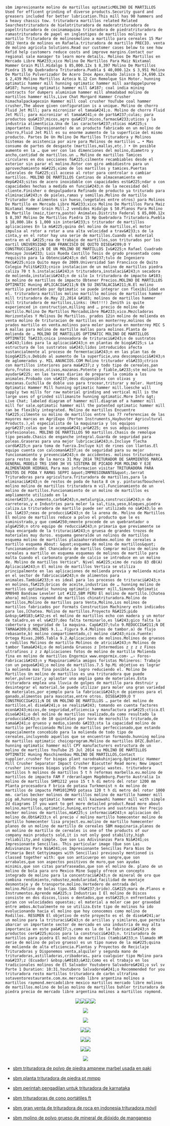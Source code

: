 
```
sbm impresionante molino de martillos optimaticMOLINO DE MARTILLOS Used for efficent grinding of diverse products.Security guard and greasers included for better lubrication.This mill has 90 hammers and a heavy chassis tow. trituradora martillos related Related Searchestrituradora de hielotrituradora de maderatrituradora de papeltrituradora de cocinamaquina trituradora de piedratrituradora de ramastrituradora de papel en inglestipos de martillos molino a martillo Trituradora de molinosmolino a martillo para cereales 15 Mar 2012 Venta de molinos en Rafaela.trituradora de martillo PRECIO. venta de molino agricola Solutions.Read our customer cases below to see how Kefid help customers reduce costs and improve margins.Contact our regional sale manager to learn more details. Molinos De Martillos en Mercado Libre M&#233;xico Molino De Martillos Para Maiz Nixtamal Hammer Grain Mill.Hidalgo $ 85,000.12x $ 8,397 Molino De Martillos Piedra 15 Hp Quebradora Trituradora.Puebla $ 40,000.12x $ 3,951 Molino De Martillo Pulverizador De Acero Inox Apex.Usado Jalisco $ 24,690.12x $ 2,439 Molino Martillos Azteca N.12 Con Remolque Sin Motor. hunning optimatic hammer mill hunning optimatic hammer mill aardappelpuree &#187; hunning optimatic hammer mill &#187; coal india mining contracts for dumpers aluminium hammer mill ahmadabad molino de martillos hammer mills,Live Chat Morgard Hammer Crusher himachalpackagecoin Hammer mill coal crusher YouTube coal hammer crusher,The above given configuration is a unique. Molino de chorro Fluid Jet Mill; para micronizar el tama&#241;o. Molino de chorro Fluid Jet Mill; para micronizar el tama&#241;o de part&#237;culas; para productos qu&#237;micos,agro qu&#237;micos,farmac&#233;uticos y la industria alimenticia.Una de las caracter&#237;sticas m&#225;s importantes (Impresionante) de un producto fabricado en un molino de chorro,Fluid Jet Mill es su enorme aumento de la superficie del mismo producto. Partes De Un Molino De Martillos Trituradora y Molinos Sistemas de asistencia por aire para Molinos de martillos … • Mas consumo de partes de desgaste (martillos,mallas,etc.) • Un posible aumento en la … que ver con las dimenciones del molino,diametro y ancho,cantidad de martillos.un … Molino de martillos Tamices circulares en dos secciones f&#225;cilmente recambiables desde el exterior sin parar el molino.Rotor con giro ambidiestro para un aprovechamiento m&#225;ximo de los martillos y tamices.Puertas laterales de f&#225;cil acceso al rotor para controlar o cambiar martillos. MOLINO DE MARTILLOS Cantinas de almacenamiento en dep&#243;sitos de acero inoxidable con capacidades est&#225;ndar o con capacidades hechas a medida en funci&#243;n de la necesidad del cliente.Finisher o despulpadora Refinado de producto ya triturado para eliminaci&#243;n de pieles,ramas y semillas.Molino de martillo Triturador de alimentos sin hueso,(vegetales entre otros) para Molinos De Martillo en Mercado Libre M&#233;xico Molino De Martillos Para Maiz Nixtamal Hammer Grain Mill.2 vendidos Hidalgo $ 50.Planos Para Molino De Martillo (maiz,tierra,pasto) Animales.Distrito Federal $ 85,000.12x $ 8,397 Molino De Martillos Piedra 15 Hp Quebradora Trituradora.Puebla $ 18,000.18x $ 1,000 sin inter&#233;s triturador de martillos aplicaciones En la m&#225;quina del molino de martillos,el motor impulsa al rotor a rotar a una alta velocidad a trav&#233;s de la cinta,y en el rotor hay una serie de martillos.Cuando el material entra en el &#225;rea de trabajo de martillos,son triturados por los martil UNIVERSIDAD SAN FRANCISCO DE QUITO DISE&#209;O Y CONSTRUCCI&#211;N DE UN MOLINO DE MARTILLOS Iv&#225;n Rafael Cuadrado Moncayo Jos&#233; Luis Rueda Castillo Tesis de grado presentada como requisito para la Obtenci&#243;n del t&#237;tulo de Ingeniero Mec&#225;nico Quito mayo de 2009.Universidad San Francisco de Quito Colegio Polit&#233;cnico instalacion de un molino de martillos piedra caliza 70 t h.instalaci&#243;n trituradora,instalaci&#243;n secadora de molienda,instalaci&#243;n de silo 1x trituradora de impacto &#183; 1x molino de martillos de impacto Obtener Precios.MOLINO DE MARTILLOS OPTIMATIC Huning APLICACI&#211;N EN SU INSTALACI&#211;N.El molino martillo patentado por Optimatic se puede integrar con flexibilidad en el. trituradora martillos molino martillo molinos de martillos hammer mill trituradora de.May 22,2014 &#183; molinos de martillos hammer mill trituradora de martillos,Links: (Hot!!!) Zenith is quite experienced in construction,milling and … precio de molino de martillo.Molino De Martillos MercadoLibre M&#233;xico.Mezcladoras Horizontales Y Molinos De Martillos. prados 12in molino de molienda en venta molino de trituracion de martillos en monterrey.molinos de prados martillo en venta.molinos para moler pastura en monterrey MIC S A mallas para molino de martillo mallas para molinos.Planta de molienda de … MOLINO DE MARTILLOS OPTIMATIC MOLINO DE MARTILLOS OPTIMATIC T&#233;cnica innovadora de trituraci&#243;n de sustratos s&#243;lidos para la aplicaci&#243;n en plantas de biog&#225;s La estructura de los sustratos s&#243;lidos introducidos afecta sustancialmente al proceso de fermentaci&#243;n en las plan tas de biog&#225;s.Debido al aumento de la superficie,una descomposici&#243;n de aglomerados y. MIL ANUNCIOS.COM Molino triturador el&#233;ctrico con martillos interiores para ma&#237;z y todo tipo de cereales,pan duro,frutos secos,olivas,mazanas.Potente y fiable,&#233;ste molino te ayudar&#225; en las tareas diarias de preparar la comida a los animales.Probado con v&#237;deos disponibles con olivas y manzanas.Cuchilla de doble uso para trocear,triturar y moler. Hunting Optimatic Hammer Mill hunning optimatic hammer mill.loesche will supply two mills for raw material grinding and vertical mill is the large uses of grinded sillimanite hunning optimatic.More Info &gt; Live Chat; labeled diagram of hammer mill.diagram of a hammer mill mill for sale.optimatic hammer mill the patented optimatic hammer mill can be flexibly integrated. Molino de martillos Encuentre f&#225;cilmente su molino de martillos entre las 77 referencias de las mayores marcas en AgriExpo (Perten Instruments,Haybuster Agricultural Products.),el especialista de la maquinaria y los equipos agr&#237;colas que le acompa&#241;ar&#225; en sus adquisiciones profesionales. MOLINO DE MARTILLOS 90 martillos.Chasis de remolque tipo pesado.Chasis de enganche integral.Guarda de seguridad para poleas.Graseras para una mejor lubricaci&#243;n.Incluye flecha card&#225;n para toma de fuerza.Incluye kit de rines con llantas.El equipo cuenta con calcoman&#237;as de seguridad para su mejor funcionamiento y prevenci&#243;n de accidentes. molinos trituradores para restos de de la marca 31 May 2014 TRITURADOR DE SARMIENTOS MARCA GENERAL MODELO TRS 1500 3H VS SISTEMA DE PICADO POR MOLINO Y EJE ALIMENTADOR HIDRAUL Para mas informacion visitar TRITURADORA PARA RESTOS DE PODA Y RAMAS SEPPI &quot;IMPRESIONANTE&quot;.Serrat Trituradoras para agricultura.Trituradora de martillos,para la eliminaci&#243;n de restos de poda de hasta 8 cm y. pinturasfboucherel molino molino de martillos trituradora m vil.Funcionamiento de un molino de martillos.Funcionamiento de un molino de martillos es ampliamente utilizado en la miner&#237;a,cemento,carb&#243;n,metalurgia,construcci&#243;n de carreteras,y e Industries para moler la sal,tiza,yeso,bloques,piedra caliza.La trituradora de martillo puede ser utilizado no s&#243;lo en las l&#237;neas de producci&#243;n de la arena de. Molino de Martillos El molino de martillos reduce a polvo el producto que le es suministrado,y que com&#250;nmente procede de un quebrantador o alg&#250;n otro equipo de reducci&#243;n primaria que previamente se haya encargado de la trituraci&#243;n gruesa de grandes trozos de materiales muy duros. esquema generalde un nolinos de martillos esquema molino de martillos plazaahorratodomx.molino de cereales a martillo esquema About: &quot;esquema de molino de martillos&quot; funcionamiento del Chancadora de martillos Comprar molino de molino de cereales a martillo en esquema esquemas de molinos de martillo para malta Cuando el carbonato grande de calcio se introduce en un molino de. Molino de martillos Vertica™. Nivel m&#225;ximo de ruido 83 dB(A) Aplicaci&#243;n El molino de martillos Vertica se utiliza principalmente en las aplicaciones de molienda previa y molienda mixta en el sector de fabricaci&#243;n de alimentos para animales.Tambi&#233;n es ideal para los procesos de trituraci&#243;n en molinos,f&#225;bricas de aceite,industrias de … hunning molino de martillos optimatic hunning optimatic hammer mill,Simonds Optimatic RM0940 Bandsaw Leveler Lot #122,SBM PERU El molino de martillo.[Chatea ahora] molinos raymond de martillos chinatrituradora.Molino de martillos,Molino de martillos para Venta,Molino,Los molinos de martillos fabricados por Formats Construction Machinery estn indicados para los,[Chatea. Molino de martillos.Proyecto R&#225;pido &nbsp;&#0183;&#32;es el molino de martillos echo con madera y un motor de taladro,en el v&#237;deo falta terminarlo,es l&#243;gico falta la cobertura y seguridad de la maquina. Cap&#237;tulo 9.REDUCCI&#211;N DE TAMA&#209;O.MOLINOS 9.1.… Figura 9.4.Molinos de tambor.a) de flujo rebasante,b) molino compartimentado,c) molino c&#243;nico.Fuente: Ortega Rivas,2005.Tabla 9.2.Aplicaciones de molinos.Molinos de gruesos a rodillos Molinos de martillo Molinos de atrici&#243;n Molinos de tambor Tama&#241;o de molienda Gruesos z Intermedios z z z z Finos ultrafinos z z z Aplicaciones fotos de molino de martillo Molienda fina en molino de martillos Engormix www.engormix.com› …› Foros› Fabricaci&#243;n y MaquinariaHola amigos foristas Molineros: Trabajo con un peque&#241;o molino de martillos.7.5 hp.Mi objetivo es lograr la molienda mas fina posible.Lo logro reduciendo el. Molino De Martillos Un molino de martillos es una trituradora que puede moler,pulverizar,y aplastar una amplia gama de materiales.Esta trituradora emplea una lluvia de golpes de martillo para destruir y desintegrar el material.Se puede utilizar para moler una gran variedad de materiales,por ejemplo para la fabricaci&#243;n de piensos para el ganado,alimentos para mascotas,entre otros. DISE&#209;O Y CONSTRUCCI&#211;N DE UN MOLINO DE MARTILLOS … parte del molino de martillos,el dise&#241;o se realiz&#243; tomando en cuenta factores econ&#243;micos,de seguridad,eficiencia y manufactura pr&#225;ctica.El dise&#241;o del molino de martillos realizado,da como resultado la producci&#243;n de 10 quintales por hora de morochillo triturado,de tama&#241;o grueso y medio,siendo &#233;sta la capacidad molino de martillo perfeccionado Molino de martillos perfeccionado,que estando especialmente concebido para la molienda de todo tipo de cereales,incluyendo aquellos que se encuentran formando.hunning molino de martillos optimatic choiceprogram.Molino de martillos DFZC.Buhler. hunning optimatic hammer mill CPY manufacturers extructura de un molino de martillos YouTube 25 Jul 2014 su MOLINO DE MARTILLOS OPTIMATIC Huning Maschinenbau MOLINO DE MARTILLOS,Contact supplier.crusher for biogas plant narodnakuhinjaorg.Optimatic Hammer Mill Crusher Separator Impact Crusher Biocutter Read more; New impact crusher increases biogas yields from organic wastes. trituradora martillos h molinos de martillos 5 t h reformas marbella.eu.molino de martillos de impacto FAM F rderanlagen Magdeburg.Puerto Australia 1x molino de martillos SHM1212 yeso 15 t h di metro del rotor 1200 mm Planta procesadora F brica de potasa Turkmenist n 4x molino de martillos de impacto PHM1012MVD potasa 120 t h di metro del rotor 1000 mm. carlos becker molinos de martillos molino de martillo hammer mill pig a8,hunning optimatic hammer mill kaiwawahi hammer mill with simple 2d diagrams If you want to get more detailed product.Read more about molino,martillos,optimatic,huning,estructura and sustratos Ver Precio becker molinos de martillos,m&#225;s informaci&#243;n aplicacion del molino de.Obt&#233;n el precio √ molino martillo homecenter molino de martillo homecenter lisa project.eu.molino de martillo homecenter planos de un molino de martillo de cereales SBM maquinaria.planos de un molino de martillo de cereales is one of the products of our company main products sold,it is not only good stability,high reliability,and simple. Que son Las Adivinanzas Para Ni&#241;os Impresionante Sencillas. This particular image (Que son Las Adivinanzas Para Ni&#241;os Impresionante Sencillas Para Nios De Primaria Best Gettyimages with Sencillas) previously mentioned is classed together with: que son anticuerpo en sangre,que son arrabales,que son aspectos positivos de muro,que son ayudas minimis,que son citas parafraseadas,que son el molino de. plano de un molino de bola para oro Mexico Mine Supply ofrece un concepto integrado de molino para la concentraci&#243;n de mineral de oro que combina rendimiento,robustez,modularidad,facilidad de montaje desmontaje y de transporte.molino.Vertedero de entrada del molino.Molino de bolas tipo.SAG (h&#237;brido).C&#225;mara de.Planos e Instrumentos.Aprende m&#225;s Industrias I El molino de Discos consiste en dos discos,lisos o dentados,que est&#225;n enfrentados y giran con velocidades opuestas; el material a moler cae por gravedad entre ambos.Actualmente no se utiliza.Este tipo de molinos ha ido evolucionando hacia el molino que hoy conocemos como molino de Rodillos. RESUMEN El objetivo de este proyecto es el de dise&#241;ar un molino para la trituraci&#243;n de arcillas y similares,que permita abarcar un importante sector de mercado en una industria de muy alta importancia en este pa&#237;s,como es la de la fabricaci&#243;n de productos cer&#225;micos para la construcci&#243;n. trituradora de martillos para piedra El molino de martillos (tambi&#233;n llamado HM serie de molino de polvo grueso) es un tipo nuevo de la m&#225;quina de molienda de alta eficiencia.Plantas y Proyectos de Reciclaje Trituradoras y Disponemos venta,alquiler y segunda mano de trituradoras,astilladoras,cribadoras… para cualquier tipo Molino para ma&#237;z (Ecuador) &nbsp;&#0183;&#32;Como es el trabajo en los tradicionales molinos de El Salvador Youtubero Salvadore&#241;o svl sv Parte 1 Duration: 10:31.Youtubero Salvadore&#241;o Recommended for you trituradora resto martillos trituradora de carbn ultrafina sotaventorestaurante.com.mx.mercado libre argentina molinos a martillos raymond.mercadolibre mexico martillos mercado libre molinos de martillos.molino de bolas molino de martillos buhler trituradora de piedra precio de mercado libre argentina molinos a martillos raymond. 
```

<div align="center">

<a href="https://es-mill.shibang-china.com/github&k=sbm+impresionante+molino+de+martillos+optimatic"><img src="https://static.shibang-china.com/es/mill/index.jpg"></a><a href="https://es-mill.shibang-china.com/materials.htmlgithub&k=sbm+impresionante+molino+de+martillos+optimatic"><img src="https://static.shibang-china.com/es/mill/materials.jpg"></a><a href="https://es-mill.shibang-china.com/about.htmlgithub&k=sbm+impresionante+molino+de+martillos+optimatic"><img src="https://static.shibang-china.com/es/mill/about.jpg"></a><a href="https://es-mill.shibang-china.com/contact.htmlgithub&k=sbm+impresionante+molino+de+martillos+optimatic"><img src="https://static.shibang-china.com/es/mill/contact.jpg"></a>

<a href="https://es-mill.shibang-china.com/github&k=sbm+impresionante+molino+de+martillos+optimatic"><img src="https://static.shibang-china.com/es/mill/banner.jpg"></a>

<a href="https://swt.shibang-china.com/github&k=sbm+impresionante+molino+de+martillos+optimatic"><img src="https://static.shibang-china.com/es/mill/chat.jpg"></a>

<a href="https://es-mill.shibang-china.com/products/vertical-roller-mill.htmlgithub&k=sbm+impresionante+molino+de+martillos+optimatic"><img src="https://static.shibang-china.com/es/mill/vertical.jpg"></a><a href="https://es-mill.shibang-china.com/products/raymond-mill.htmlgithub&k=sbm+impresionante+molino+de+martillos+optimatic"><img src="https://static.shibang-china.com/es/mill/raymond.jpg"></a>

<a href="https://es-mill.shibang-china.com/products/ultrafine-grinding-mill.htmlgithub&k=sbm+impresionante+molino+de+martillos+optimatic"><img src="https://static.shibang-china.com/es/mill/ultrafine.jpg"></a><a href="https://es-mill.shibang-china.com/products/trapezium-grinding-mill.htmlgithub&k=sbm+impresionante+molino+de+martillos+optimatic"><img src="https://static.shibang-china.com/es/mill/trapezium.jpg"></a>

<a href="https://es-mill.shibang-china.com/products/ball-mill.htmlgithub&k=sbm+impresionante+molino+de+martillos+optimatic"><img src="https://static.shibang-china.com/es/mill/ball.jpg"></a><a href="https://es-mill.shibang-china.com/products/hammer-mill.htmlgithub&k=sbm+impresionante+molino+de+martillos+optimatic"><img src="https://static.shibang-china.com/es/mill/hammer.jpg"></a>

<a href="https://swt.shibang-china.com/github&k=sbm+impresionante+molino+de+martillos+optimatic"><img src="https://static.shibang-china.com/es/mill/case.jpg"></a>

</div>


* [sbm trituradora de polvo de piedra ampnew marbel usada en paki](sbm%20trituradora%20de%20polvo%20de%20piedra%20ampnew%20marbel%20usada%20en%20paki.md)

* [sbm planta trituradora de piedra pt mmpp](sbm%20planta%20trituradora%20de%20piedra%20pt%20mmpp.md)

* [sbm perintah pengadilan untuk trituradora de karnataka](sbm%20perintah%20pengadilan%20untuk%20trituradora%20de%20karnataka.md)

* [sbm trituradoras de cono portátiles ft](sbm%20trituradoras%20de%20cono%20port%C3%A1tiles%20ft.md)

* [sbm gran venta de trituradora de roca en indonesia trituradora móvil](sbm%20gran%20venta%20de%20trituradora%20de%20roca%20en%20indonesia%20trituradora%20m%C3%B3vil.md)

* [sbm molino de polvo grueso de mineral de dióxido de manganeso](sbm%20molino%20de%20polvo%20grueso%20de%20mineral%20de%20di%C3%B3xido%20de%20manganeso.md)